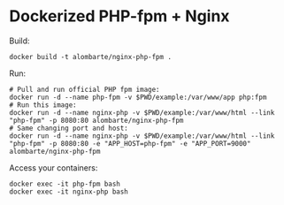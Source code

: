 # Dockerized PHP-fpm + Nginx

Build:

	docker build -t alombarte/nginx-php-fpm .

Run:

	# Pull and run official PHP fpm image:
	docker run -d --name php-fpm -v $PWD/example:/var/www/app php:fpm
	# Run this image:
	docker run -d --name nginx-php -v $PWD/example:/var/www/html --link "php-fpm" -p 8080:80 alombarte/nginx-php-fpm
	# Same changing port and host:
	docker run -d --name nginx-php -v $PWD/example:/var/www/html --link "php-fpm" -p 8080:80 -e "APP_HOST=php-fpm" -e "APP_PORT=9000" alombarte/nginx-php-fpm

Access your containers:

	docker exec -it php-fpm bash
	docker exec -it nginx-php bash
	
